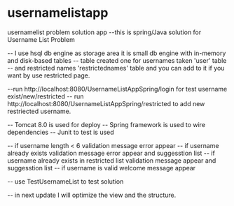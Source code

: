 # usernamelistapp
usernamelist problem solution app
--this is spring/Java  solution  for Username List Problem

-- I use hsql db engine as storage area it is small db engine with in-memory and disk-based tables 
-- table created one for usernames taken 'user' table
-- and restricted names 'restrictednames' table  and you can add to it if you want by use restricted page.

--run http://localhost:8080/UsernameListAppSpring/login for test username exist/new/restricted
-- run http://localhost:8080/UsernameListAppSpring/restricted to add new restriected username.

-- Tomcat 8.0 is used for deploy
-- Spring framework is used to wire dependencies 
-- Junit to test is used

-- if username length < 6 validation message error appear
-- if username already exists validation message error appear and suggesstion list 
-- if username already exists in restricted list validation message appear and suggesstion list 
-- if username is valid welcome message appear 

-- use TestUsernameList to test solution 

-- in next update I will optimize the view and the structure.

